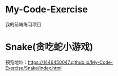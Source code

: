 # My-Code-Exercise
 我的前端练习项目
# Snake(贪吃蛇小游戏)
预览地址：https://1446450047.github.io/My-Code-Exercise/Snake/index.html
